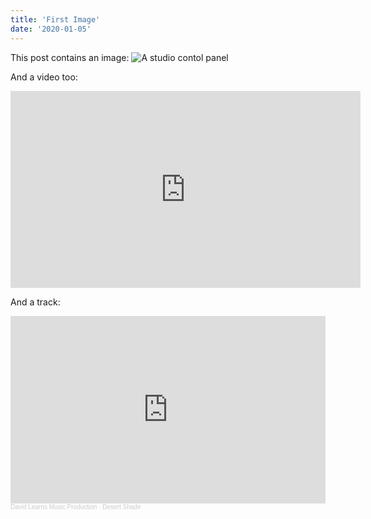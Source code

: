 ```yaml
---
title: 'First Image'
date: '2020-01-05'
---
```


This post contains an image: 
![A studio contol panel](/images/control_panel.jpg "Great caption")

And a video too: 
<iframe width="560" height="315" src="https://www.youtube.com/embed/jejmvGjIobc" title="YouTube video player" frameborder="0" allow="accelerometer; autoplay; clipboard-write; encrypted-media; gyroscope; picture-in-picture" allowfullscreen></iframe>

And a track: 
<iframe width="100%" height="300" scrolling="no" frameborder="no" allow="autoplay" src="https://w.soundcloud.com/player/?url=https%3A//api.soundcloud.com/tracks/828385915&color=%23ff5500&auto_play=false&hide_related=false&show_comments=true&show_user=true&show_reposts=false&show_teaser=true&visual=true"></iframe><div style="font-size: 10px; color: #cccccc;line-break: anywhere;word-break: normal;overflow: hidden;white-space: nowrap;text-overflow: ellipsis; font-family: Interstate,Lucida Grande,Lucida Sans Unicode,Lucida Sans,Garuda,Verdana,Tahoma,sans-serif;font-weight: 100;"><a href="https://soundcloud.com/user-176602309" title="David Learns Music Production" target="_blank" style="color: #cccccc; text-decoration: none;">David Learns Music Production</a> · <a href="https://soundcloud.com/user-176602309/desert-shade" title="Desert Shade" target="_blank" style="color: #cccccc; text-decoration: none;">Desert Shade</a></div>